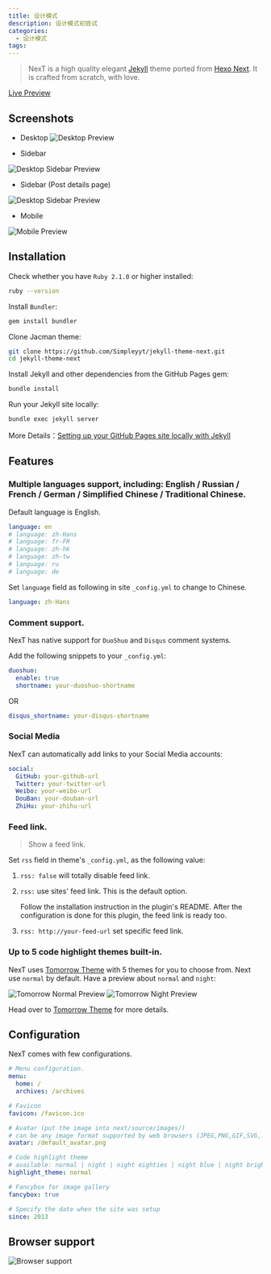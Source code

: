 ```yaml
---
title: 设计模式
description: 设计模式初尝试
categories:
  - 设计模式
tags:
---
```


> NexT is a high quality elegant [Jekyll](https://jekyllrb.com) theme ported from [Hexo Next](https://github.com/iissnan/hexo-theme-next). It is crafted from scratch, with love.

<!-- more -->

[Live Preview](http://simpleyyt.github.io/jekyll-theme-next/)

## Screenshots

- Desktop
  ![Desktop Preview](http://iissnan.com/nexus/next/desktop-preview.png)

- Sidebar

![Desktop Sidebar Preview](http://iissnan.com/nexus/next/desktop-sidebar-preview.png)

- Sidebar (Post details page)

![Desktop Sidebar Preview](http://iissnan.com/nexus/next/desktop-sidebar-toc.png)

- Mobile

![Mobile Preview](http://iissnan.com/nexus/next/mobile.png)

## Installation

Check whether you have `Ruby 2.1.0` or higher installed:

```sh
ruby --version
```

Install `Bundler`:

```sh
gem install bundler
```

Clone Jacman theme:

```sh
git clone https://github.com/Simpleyyt/jekyll-theme-next.git
cd jekyll-theme-next
```

Install Jekyll and other dependencies from the GitHub Pages gem:

```sh
bundle install
```

Run your Jekyll site locally:

```sh
bundle exec jekyll server
```

More Details：[Setting up your GitHub Pages site locally with Jekyll](https://help.github.com/articles/setting-up-your-github-pages-site-locally-with-jekyll/)

## Features

### Multiple languages support, including: English / Russian / French / German / Simplified Chinese / Traditional Chinese.

Default language is English.

```yml
language: en
# language: zh-Hans
# language: fr-FR
# language: zh-hk
# language: zh-tw
# language: ru
# language: de
```

Set `language` field as following in site `_config.yml` to change to Chinese.

```yml
language: zh-Hans
```

### Comment support.

NexT has native support for `DuoShuo` and `Disqus` comment systems.

Add the following snippets to your `_config.yml`:

```yml
duoshuo:
  enable: true
  shortname: your-duoshuo-shortname
```

OR

```yml
disqus_shortname: your-disqus-shortname
```

### Social Media

NexT can automatically add links to your Social Media accounts:

```yml
social:
  GitHub: your-github-url
  Twitter: your-twitter-url
  Weibo: your-weibo-url
  DouBan: your-douban-url
  ZhiHu: your-zhihu-url
```

### Feed link.

> Show a feed link.

Set `rss` field in theme's `_config.yml`, as the following value:

1. `rss: false` will totally disable feed link.
2. `rss:` use sites' feed link. This is the default option.

   Follow the installation instruction in the plugin's README. After the configuration is done for this plugin, the feed link is ready too.

3. `rss: http://your-feed-url` set specific feed link.

### Up to 5 code highlight themes built-in.

NexT uses [Tomorrow Theme](https://github.com/chriskempson/tomorrow-theme) with 5 themes for you to choose from.
Next use `normal` by default. Have a preview about `normal` and `night`:

![Tomorrow Normal Preview](http://iissnan.com/nexus/next/tomorrow-normal.png)
![Tomorrow Night Preview](http://iissnan.com/nexus/next/tomorrow-night.png)

Head over to [Tomorrow Theme](https://github.com/chriskempson/tomorrow-theme) for more details.

## Configuration

NexT comes with few configurations.

```yml
# Menu configuration.
menu:
  home: /
  archives: /archives

# Favicon
favicon: /favicon.ico

# Avatar (put the image into next/source/images/)
# can be any image format supported by web browsers (JPEG,PNG,GIF,SVG,..)
avatar: /default_avatar.png

# Code highlight theme
# available: normal | night | night eighties | night blue | night bright
highlight_theme: normal

# Fancybox for image gallery
fancybox: true

# Specify the date when the site was setup
since: 2013
```

## Browser support

![Browser support](http://iissnan.com/nexus/next/browser-support.png)
